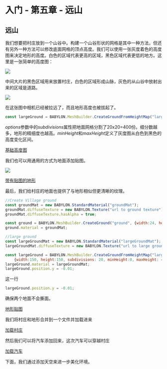 入门 - 第五章 - 远山
===

## 远山

我们想要把村庄放到一个山谷中。构建一个山谷形状的网格是其中一种方法，但还有另外一种方法可以修改底面网格的顶点高度。我们可以使用一张灰度着色的高度图来决定地形的高度。白色的区域代表更高的区域，黑色区域代表更低的地方。这里是一张简单的高度图：

![](https://doc.babylonjs.com/_next/image?url=%2Fimg%2Fgetstarted%2Fvillageheightmap.png&w=1920&q=75)

中间大片的黑色区域用来放置村庄，白色的区域形成山脉，灰色的从山谷中放射出来的区域是道路。

![](https://doc.babylonjs.com/_next/image?url=%2Fimg%2Fgetstarted%2Fvalley1.png&w=1920&q=75)

在这张图中相机已经被拉远了，而且地形高度也被拔起了。

````javascript
const largeGround = BABYLON.MeshBuilder.CreateGroundFromHeightMap("largeGround", "url to height map", {width: 150, height: 150, sbdivisions: 20, minHeight: 0, maxHeight: 10})
````

*options*参数中的*subdivisions*属性把地面网格分割了20x20=400份。细分数越多，地形的精细度也越高。*minHeight*和*maxHeight*定义了灰度图从白色到黑色的高度变化区间。

[基础高度图](https://playground.babylonjs.com/#KBS9I5#39)

我们也可以用通用的方式为地面添加贴图。

![](https://doc.babylonjs.com/_next/image?url=%2Fimg%2Fgetstarted%2Fvalley2.png&w=1920&q=75)

[带有贴图的地形](https://playground.babylonjs.com/#KBS9I5#40)

最后，我们给村庄的地面也提供了与地形相似但更清晰的纹理。

````javascript
//Create Village ground
const groundMat = new BABYLON.StandardMaterial("groundMat");
groundMat.diffuseTexture = new BABYLON.Texture("url to ground texture");
groundMat.diffuseTexture.hasAlpha = true;

const ground = BABYLON.MeshBuilder.CreateGround("ground", {width:24, height:24});
ground.material = groundMat;

//large ground
const largeGroundMat = new BABYLON.StandardMaterial("largeGroundMat");
largeGroundMat.diffuseTexture = new BABYLON.Texture("url to large ground texture");

const largeGround = BABYLON.MeshBuilder.CreateGroundFromHeightMap("largeGround", "url to heightmap", 
    {width:150, height:150, subdivisions: 20, minHeight:0, maxHeight: 4});
largeGround.material = largeGroundMat;
largeGround.position.y = -0.01;
````

这一行

````javascript
largeGround.position.y = -0.01;
````

确保两个地面不会撕面。

[地形贴图](https://playground.babylonjs.com/#KBS9I5#85)

我们将村庄和地形合并到一个文件并加载进来

[加载村庄](https://playground.babylonjs.com/#KBS9I5#86)

然后我们可以将汽车添加回来，这次汽车可以穿越村庄

[加载汽车](https://playground.babylonjs.com/#KBS9I5#87)

下面，我们通过添加天空来进一步美化环境。